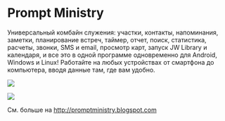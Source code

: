 # Prompt Ministry
Универсальный комбайн служения: участки, контакты, напоминания, заметки, планирование встреч, таймер, отчет, поиск, статистика, расчеты, звонки, SMS и email, просмотр карт, запуск JW Library и календаря, и все это в одной программе одновременно для Android, Windows и Linux! Работайте на любых устройствах от смартфона до компьютера, вводя данные там, где вам удобно.

![](https://3.bp.blogspot.com/-qN_9vBv1lJs/WFeOG8vj6ZI/AAAAAAABQ4k/4EVfqHeJl3gGPXfnzFzfBgCo2AOzE6f_wCLcB/s1600/gray.png)

![](https://1.bp.blogspot.com/--TvgcItK9fg/WFeNfnKfFaI/AAAAAAABQ4c/uOxFAEUR2bM-_zBqo7YuRcRxOQs2Xi5EQCLcB/s1600/win.png)

См. больше на http://promptministry.blogspot.com
